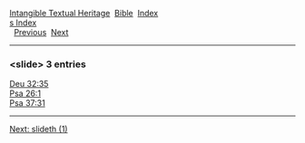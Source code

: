 [Intangible Textual Heritage](../../index)  [Bible](../index) 
[Index](index)   
[s Index](_s_)  
  [Previous](c10563)  [Next](c10565) 

------------------------------------------------------------------------

### &lt;slide&gt; 3 entries

[Deu 32:35](../kjv/deu032.htm#035)  
[Psa 26:1](../kjv/psa026.htm#001)  
[Psa 37:31](../kjv/psa037.htm#031)  

------------------------------------------------------------------------

[Next: slideth (1)](c10565)
